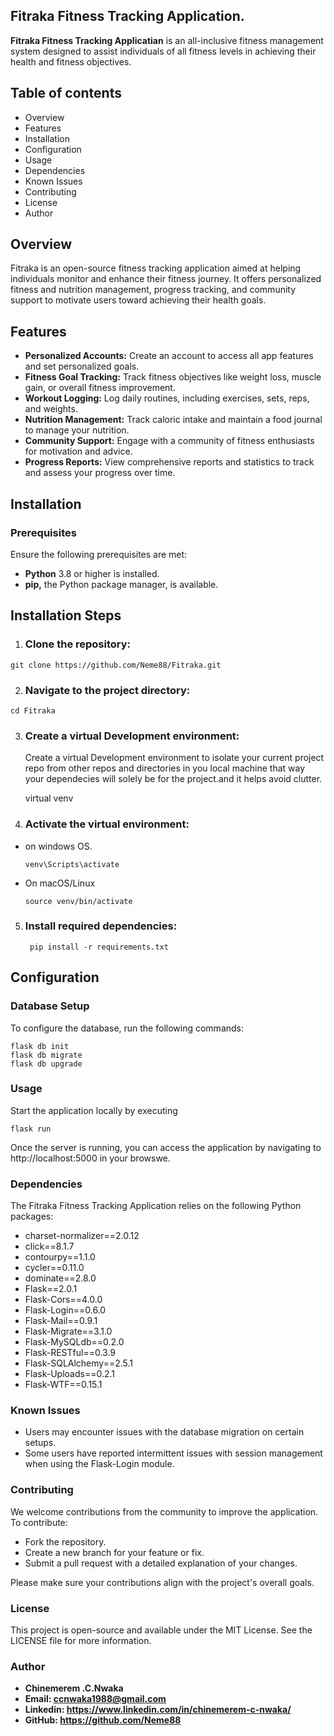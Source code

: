 ## Fitraka Fitness Tracking Application.
**Fitraka Fitness Tracking Applicatian** is an all-inclusive fitness management system designed to assist individuals of all fitness levels in achieving their health and fitness objectives.

## Table of contents
- Overview
- Features
- Installation
- Configuration
- Usage
- Dependencies
- Known Issues
- Contributing
- License
- Author

## Overview

Fitraka is an open-source fitness tracking application aimed at helping individuals monitor and enhance their fitness journey. It offers personalized fitness and nutrition management, progress tracking, and community support to motivate users toward achieving their health goals.

## Features
- **Personalized Accounts:** Create an account to access all app features and set personalized goals.
- **Fitness Goal Tracking:** Track fitness objectives like weight loss, muscle gain, or overall fitness improvement.
- **Workout Logging:** Log daily routines, including exercises, sets, reps, and weights.
- **Nutrition Management:** Track caloric intake and maintain a food journal to manage your nutrition.
- **Community Support:** Engage with a community of fitness enthusiasts for motivation and advice.
- **Progress Reports:** View comprehensive reports and statistics to track and assess your progress over time.
## Installation
### Prerequisites
Ensure the following prerequisites are met:
- **Python** 3.8 or higher is installed.
- **pip,** the Python package manager, is available.

## Installation Steps

  1. ### Clone the repository:

    git clone https://github.com/Neme88/Fitraka.git
    
  2. ### Navigate to the project directory:
    cd Fitraka

  3. ### Create a virtual Development environment:
     Create a virtual Development environment to isolate your current project repo from other repos and directories in you local machine that way your dependecies will solely be for the project.and it helps avoid clutter.
     
        virtual venv

  4. ### Activate the virtual environment:
  
  - on windows OS.
        
        venv\Scripts\activate

  - On macOS/Linux
      
        source venv/bin/activate
  
5. ### Install required dependencies:
        
        pip install -r requirements.txt

## Configuration

### Database Setup

To configure the database, run the following commands:
        
    flask db init
    flask db migrate
    flask db upgrade

### Usage

Start the application locally by executing
        
    flask run

Once the server is running, you can access the application by navigating to http://localhost:5000 in your browswe.

### Dependencies

The Fitraka Fitness Tracking Application relies on the following Python packages:

- charset-normalizer==2.0.12
- click==8.1.7
- contourpy==1.1.0
- cycler==0.11.0
- dominate==2.8.0
- Flask==2.0.1
- Flask-Cors==4.0.0
- Flask-Login==0.6.0
- Flask-Mail==0.9.1
- Flask-Migrate==3.1.0
- Flask-MySQLdb==0.2.0
- Flask-RESTful==0.3.9
- Flask-SQLAlchemy==2.5.1
- Flask-Uploads==0.2.1
- Flask-WTF==0.15.1

### Known Issues
- Users may encounter issues with the database migration on certain setups.
- Some users have reported intermittent issues with session management when using the Flask-Login module.

### Contributing

We welcome contributions from the community to improve the application. To contribute:

- Fork the repository.
- Create a new branch for your feature or fix.
- Submit a pull request with a detailed explanation of your changes.

Please make sure your contributions align with the project's overall goals.

### License

This project is open-source and available under the MIT License. See the LICENSE file for more information.

### Author
- **Chinemerem .C.Nwaka**
- **Email: ccnwaka1988@gmail.com**
- **Linkedin: https://www.linkedin.com/in/chinemerem-c-nwaka/**
- **GitHub: https://github.com/Neme88**

